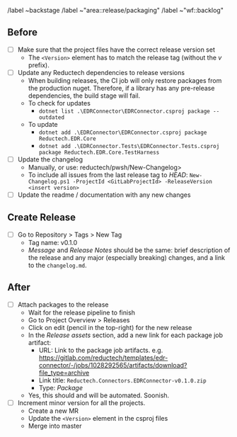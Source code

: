 /label ~backstage
/label ~"area::release/packaging"
/label ~"wf::backlog"

## Before

- [ ] Make sure that the project files have the correct release version set
  - The `<Version>` element has to match the release tag (without the _v_ prefix).
- [ ] Update any Reductech dependencies to release versions
  - When building releases, the CI job will only restore packages from the production
    nuget. Therefore, if a library has any pre-release dependencies, the build stage will fail.
  - To check for updates
    - `dotnet list .\EDRConnector\EDRConnector.csproj package --outdated`
  - To update
    - `dotnet add .\EDRConnector\EDRConnector.csproj package Reductech.EDR.Core`
    - `dotnet add .\EDRConnector.Tests\EDRConnector.Tests.csproj package Reductech.EDR.Core.TestHarness`
- [ ] Update the changelog
  - Manually, or use: reductech/pwsh/New-Changelog>
  - To include all issues from the last release tag to _HEAD_:
    `New-Changelog.ps1 -ProjectId <GitLabProjectId> -ReleaseVersion <insert version>`
- [ ] Update the readme / documentation with any new changes

## Create Release

- [ ] Go to Repository > Tags > New Tag
  - Tag name: v0.1.0
  - _Message_ and _Release Notes_ should be the same: brief description of the release
    and any major (especially breaking) changes, and a link to the `changelog.md`.

## After

- [ ] Attach packages to the release
  - Wait for the release pipeline to finish
  - Go to Project Overview > Releases
  - Click on edit (pencil in the top-right) for the new release
  - In the _Release assets_ section, add a new link for each package job artifact:
    - URL: Link to the package job artifacts. e.g. https://gitlab.com/reductech/templates/edr-connector/-/jobs/1028292565/artifacts/download?file_type=archive
    - Link title: `Reductech.Connectors.EDRConnector-v0.1.0.zip`
    - Type: _Package_
  - Yes, this should and will be automated. Soonish.
- [ ] Increment minor version for all the projects.
  - Create a new MR
  - Update the `<Version>` element in the csproj files
  - Merge into master
